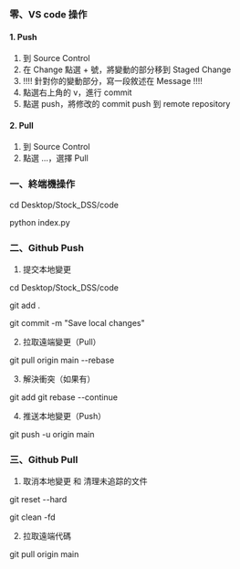 ### 零、VS code 操作
#### 1. Push

1. 到 Source Control
2. 在 Change 點選 + 號，將變動的部分移到 Staged Change
3. !!!! 針對你的變動部分，寫一段敘述在 Message !!!!
4. 點選右上角的 v，進行 commit
5. 點選 push，將修改的 commit push 到 remote repository

#### 2. Pull

1. 到 Source Control
2. 點選 ...，選擇 Pull

### 一、終端機操作


cd Desktop/Stock_DSS/code

python index.py

### 二、Github Push
1. 提交本地變更

cd Desktop/Stock_DSS/code

git add .

git commit -m "Save local changes"

2. 拉取遠端變更（Pull）

git pull origin main --rebase

3. 解決衝突（如果有）

git add <file>
git rebase --continue

4. 推送本地變更（Push）

git push -u origin main

### 三、Github Pull

1. 取消本地變更 和 清理未追踪的文件

git reset --hard

git clean -fd

2. 拉取遠端代碼

git pull origin main





